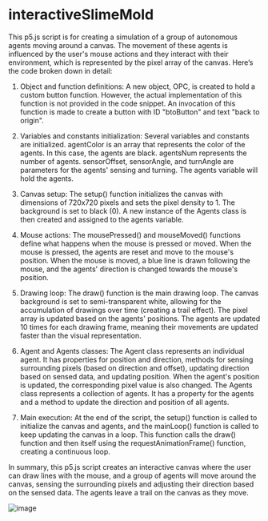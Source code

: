# interactiveSlimeMold

This p5.js script is for creating a simulation of a group of autonomous agents moving around a canvas. The movement of these
agents is influenced by the user's mouse actions and they interact with their environment, which is represented by the pixel
array of the canvas. Here’s the code broken down in detail:

1.	Object and function definitions:
A new object, OPC, is created to hold a custom button function. However, the actual implementation of this function is not
provided in the code snippet. An invocation of this function is made to create a button with ID "btoButton" and text
"back to origin".

2.	Variables and constants initialization:
Several variables and constants are initialized. agentColor is an array that represents the color of the agents. In this case,
the agents are black. agentsNum represents the number of agents. sensorOffset, sensorAngle, and turnAngle are parameters for the
agents' sensing and turning. The agents variable will hold the agents.

3.	Canvas setup:
The setup() function initializes the canvas with dimensions of 720x720 pixels and sets the pixel density to 1. The background is
set to black (0). A new instance of the Agents class is then created and assigned to the agents variable.

4.	Mouse actions:
The mousePressed() and mouseMoved() functions define what happens when the mouse is pressed or moved. When the mouse is pressed,
the agents are reset and move to the mouse's position. When the mouse is moved, a blue line is drawn following the mouse,
and the agents' direction is changed towards the mouse's position.

5.	Drawing loop:
The draw() function is the main drawing loop. The canvas background is set to semi-transparent white, allowing for the
accumulation of drawings over time (creating a trail effect). The pixel array is updated based on the agents' positions.
The agents are updated 10 times for each drawing frame, meaning their movements are updated faster than the visual representation.

6.	Agent and Agents classes:
The Agent class represents an individual agent. It has properties for position and direction, methods for sensing surrounding
pixels (based on direction and offset), updating direction based on sensed data, and updating position. When the agent's position
is updated, the corresponding pixel value is also changed. The Agents class represents a collection of agents. It has a property
for the agents and a method to update the direction and position of all agents.

7.	Main execution:
At the end of the script, the setup() function is called to initialize the canvas and agents, and the mainLoop() function is
called to keep updating the canvas in a loop. This function calls the draw() function and then itself using the
requestAnimationFrame() function, creating a continuous loop.

In summary, this p5.js script creates an interactive canvas where the user can draw lines with the mouse, and a group of agents
will move around the canvas, sensing the surrounding pixels and adjusting their direction based on the sensed data. The agents
leave a trail on the canvas as they move.

![image](https://github.com/rbbtz/interactiveSlimeMold/assets/69686526/76e27b72-08d3-4ad1-a2ac-9cf2f29fd87b)
